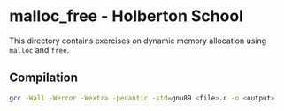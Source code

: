 # malloc_free - Holberton School

This directory contains exercises on dynamic memory allocation using `malloc` and `free`.

## Compilation

```bash
gcc -Wall -Werror -Wextra -pedantic -std=gnu89 <file>.c -o <output>
